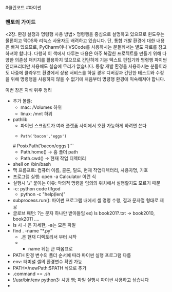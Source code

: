#클린코드 #파이썬

### 멘토의 가이드
<2장. 환경 설정과 명령행 사용 방법> 명령행을 중심으로 설명하고 있으므로 윈도우는 물론이고 맥OS와 리눅스 사용자도 배려하고 있습니다. 단, 통합 개발 환경에 대한 내용은 빠져 있으므로, PyCharm이나 VSCode를 사용하시는 분들께서는 별도 자료를 참고하셔야 합니다. 다행히 이 책에서 다루는 내용은 아주 복잡한 프로젝트를 만들기 위해 다양한 의존성 패키지를 활용하지 않으므로 간단하게 기본 텍스트 편집기와 명령행 파이썬 인터프리터만 사용해도 실습에 무리가 없습니다. 통합 개발 환경을 사용하시는 분들이라도 나중에 클라우드 환경에서 상용 서비스를 하실 경우 디버깅과 간단한 테스트와 수정을 위해 명령행을 사용하지 않을 수 없기에 처음부터 명령행 환경에 익숙해져야 합니다.

이번 장은 지식 위주 정리
- 추가 볼륨:
	- mac: /Volumes 하위
	- linux: /mnt 하위
- pathlib
	- 파이썬 스크립트가 여러 플랫폼 사이에서 호환 가능하게 하려면 쓴다
	- ```from pathlib import Path
	  Path('bacon','eggs')
	 \# PosixPath('bacon/eggs')```
	- Path.home() -> 홈 폴더 path
	- Path.cwd() -> 현재 작업 디렉터리
- shell on /bin/bash
- 맥 프롬프트: 컴퓨터 이름, 콜론, 틸드, 현재 작업디렉터리, 사용자명, 기호
- 프로그램 실행: open -a Calculator 이런 식
- 실행시 './' 붙이는 이유: 악의적 명령을 임의의 위치에서 실행할지도 모르기 때문
- -c: python code tlfgod
	- python -c "help(len)"
- subprocess.run(): 파이썬 프로그램 내에서 셸 명령 수행, 결과 문자열 형태로 제공
- 글로브 패턴: ?는 문자 하나만 받아들임 ex) ls book201?.txt -> book2010, book2011 ....
- ls 시 -l 은 자세한, -a는 모든 파일
- find . -name "\*.py"
	- .은 현재 디렉토리서 부터 시작
	- - name 뒤는 큰 따옴표로
- PATH 환경 변수의 폴더 순서에 따라 파이썬 실행 프로그램 다름
- env: 터미널 셸의 환경변수 확인 가능
- PATH=/newPath:$PATH 식으로 추가
- .command == .sh
- !/usr/bin/env python3: 셔뱅 행; 파일 실행시 파이썬 사용하고 싶습니다
- 